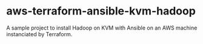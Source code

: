 # aws-terraform-ansible-kvm-hadoop
A sample project to install Hadoop on KVM with Ansible on an AWS machine instanciated by Terraform.
